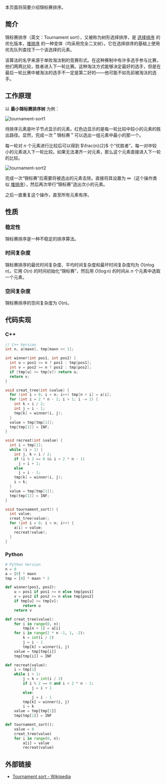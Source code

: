 本页面将简要介绍锦标赛排序。

## 简介

锦标赛排序（英文：Tournament sort），又被称为树形选择排序，是 [选择排序](/selection-sort.md) 的优化版本，[堆排序](heap-sort.md) 的一种变体（均采用完全二叉树）。它在选择排序的基础上使用优先队列查找下一个该选择的元素。

该算法的名字来源于单败淘汰制的竞赛形式。在这种赛制中有许多选手参与比赛，他们两两比较，胜者进入下一轮比赛。这种淘汰方式能够决定最好的选手，但是在最后一轮比赛中被淘汰的选手不一定是第二好的——他可能不如先前被淘汰的选手。

## 工作原理

以 **最小锦标赛排序树** 为例：

![tournament-sort1](./images/tournament-sort1.png)

待排序元素是叶子节点显示的元素。红色边显示的是每一轮比较中较小的元素的胜出路径。显然，完成一次＂锦标赛＂可以选出一组元素中最小的那一个。

每一轮对 $n$ 个元素进行比较后可以得到 $\frac{n}{2}$ 个“优胜者”，每一对中较小的元素进入下一轮比较。如果无法凑齐一对元素，那么这个元素直接进入下一轮的比较。

![tournament-sort2](./images/tournament-sort2.png)

完成一次“锦标赛”后需要将被选出的元素去除。直接将其设置为 $\infty$（这个操作类似 [堆排序](/heap-sort.md)），然后再次举行“锦标赛”选出次小的元素。

之后一直重复这个操作，直至所有元素有序。

## 性质

### 稳定性

锦标赛排序是一种不稳定的排序算法。

### 时间复杂度

锦标赛排序的最优时间复杂度、平均时间复杂度和最坏时间复杂度均为 $O(n\log n)$。它用 $O(n)$ 的时间初始化“锦标赛”，然后用 $O(\log n)$ 的时间从 $n$ 个元素中选取一个元素。

### 空间复杂度

锦标赛排序的空间复杂度为 $O(n)$。

## 代码实现

### C++

```cpp
// C++ Version
int n, a[maxn], tmp[maxn << 1];

int winner(int pos1, int pos2) {
  int u = pos1 >= n ? pos1 : tmp[pos1];
  int v = pos2 >= n ? pos2 : tmp[pos2];
  if (tmp[u] <= tmp[v]) return u;
  return v;
}

void creat_tree(int &value) {
  for (int i = 0; i < n; i++) tmp[n + i] = a[i];
  for (int i = 2 * n - 1; i > 1; i -= 2) {
    int k = i / 2;
    int j = i - 1;
    tmp[k] = winner(i, j);
  }
  value = tmp[tmp[1]];
  tmp[tmp[1]] = INF;
}

void recreat(int &value) {
  int i = tmp[1];
  while (i > 1) {
    int j, k = i / 2;
    if (i % 2 == 0 && i < 2 * n - 1)
      j = i + 1;
    else
      j = i - 1;
    tmp[k] = winner(i, j);
    i = k;
  }
  value = tmp[tmp[1]];
  tmp[tmp[1]] = INF;
}

void tournament_sort() {
  int value;
  creat_tree(value);
  for (int i = 0; i < n; i++) {
    a[i] = value;
    recreat(value);
  }
}
```

### Python

```python
# Python Version
n = 0
a = [0] * maxn
tmp = [0] * maxn * 2

def winner(pos1, pos2):
    u = pos1 if pos1 >= n else tmp[pos1]
    v = pos2 if pos2 >= n else tmp[pos2]
    if tmp[u] <= tmp[v]:
        return u
    return v

def creat_tree(value):
    for i in range(0, n):
        tmp[n + 1] = a[i]
    for i in range(2 * n -1, 1, -2):
        k = int(i / 2)
        j = i - 1
        tmp[k] = winner(i, j)
    value = tmp[tmp[i]]
    tmp[tmp[i]] = INF

def recreat(value):
    i = tmp[1]
    while i > 1:
        j = k = int(i / 2)
        if i % 2 == 0 and i < 2 * n - 1:
            j = i + 1
        else:
            j = i - 1
        tmp[k] = winner(i, j)
        i = k
    value = tmp[tmp[1]]
    tmp[tmp[1]] = INF

def tournament_sort():
    value = 0
    creat_tree(value)
    for i in range(0, n):
        a[i] = value
        recreat(value)
```
## 外部链接

- [Tournament sort - Wikipedia](https://en.wikipedia.org/wiki/Tournament_sort)

